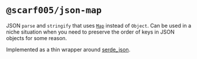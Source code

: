 # `@scarf005/json-map`

JSON `parse` and `stringify` that uses [`Map`](https://developer.mozilla.org/en-US/docs/Web/JavaScript/Reference/Global_Objects/Map) instead of `Object`. Can be used in a niche situation when you need to preserve the order of keys in JSON objects for some reason.

Implemented as a thin wrapper around [serde_json](https://crates.io/crates/serde_json/1.0.1/dependencies).

